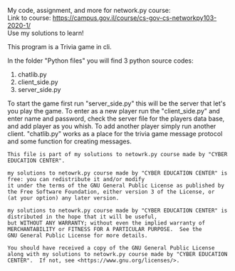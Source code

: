 My code, assignment, and more for network.py course:  
Link to course: https://campus.gov.il/course/cs-gov-cs-networkpy103-2020-1/  
Use my solutions to learn!  

This program is a Trivia game in cli.

In the folder "Python files" you will find 3 python source codes:
1) chatlib.py
2) client_side.py
3) server_side.py

To start the game first run "server_side.py" this will be the server that let's you play the game.
To enter as a new player run the "client_side.py" and enter name and password, check the server file for the players
data base, and add player as you whish.
To add another player simply run another client.
"chatlib.py" works as a place for the trivia game message protocol and some function for creating messages.



    This file is part of my solutions to netowrk.py course made by "CYBER EDUCATION CENTER".

    my solutions to netowrk.py course made by "CYBER EDUCATION CENTER" is free: you can redistribute it and/or modify
    it under the terms of the GNU General Public License as published by
    the Free Software Foundation, either version 3 of the License, or
    (at your option) any later version.

    my solutions to netowrk.py course made by "CYBER EDUCATION CENTER" is distributed in the hope that it will be useful,
    but WITHOUT ANY WARRANTY; without even the implied warranty of
    MERCHANTABILITY or FITNESS FOR A PARTICULAR PURPOSE.  See the
    GNU General Public License for more details.

    You should have received a copy of the GNU General Public License
    along with my solutions to netowrk.py course made by "CYBER EDUCATION CENTER".  If not, see <https://www.gnu.org/licenses/>.